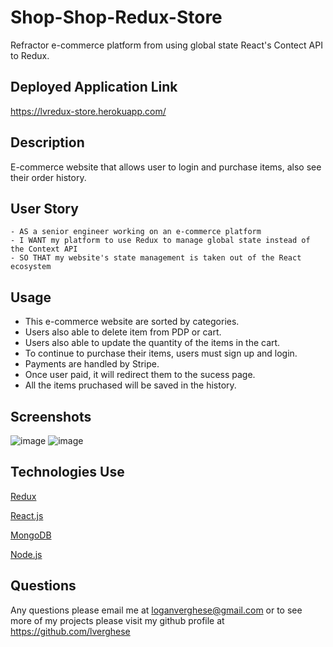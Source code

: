 # Shop-Shop-Redux-Store

Refractor e-commerce platform from using global state React's Contect API to Redux.

## Deployed Application Link
https://lvredux-store.herokuapp.com/


## Description
E-commerce website that allows user to login and purchase items, also see their order history. 


## User Story
```
- AS a senior engineer working on an e-commerce platform
- I WANT my platform to use Redux to manage global state instead of the Context API
- SO THAT my website's state management is taken out of the React ecosystem
```

## Usage
- This e-commerce website are sorted by categories.
- Users also able to delete item from PDP or cart.
- Users also able to update the quantity of the items in the cart.
- To continue to purchase their items, users must sign up and login.
- Payments are handled by Stripe.
- Once user paid, it will redirect them to the sucess page.
- All the items pruchased will be saved in the history.


## Screenshots
![image](https://user-images.githubusercontent.com/85531188/142773151-73785887-4824-435a-b1a5-fabf6d45c108.png)
![image](https://user-images.githubusercontent.com/85531188/142773243-3f246baf-fbf8-426f-9aa2-a24917274ef7.png)



## Technologies Use
<p><a href="https://redux.js.org/">Redux</a></p>
<p><a href="https://reactjs.org/">React.js</a></p>
<p><a href="https://www.mongodb.com/">MongoDB</a></p>
<p><a href="https://nodejs.org/">Node.js</a></p>


## Questions
Any questions please email me at loganverghese@gmail.com or to see more of my projects please visit my github profile at https://github.com/lverghese
